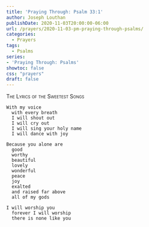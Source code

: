 ```yaml
---
title: 'Praying Through: Psalm 33:1'
author: Joseph Louthan
publishDate: 2020-11-03T20:00:00-06:00
url: /prayers/2020-11-03-pm-praying-through-psalms/
categories:
  - Prayers
tags:
  - Psalms
series:
- 'Praying Through: Psalms'
showtoc: false
css: "prayers"
draft: false
---
```

<div style="font-variant: small-caps;">
The Lyrics of the Sweetest Songs
</div>

```text
With my voice
  with every breath
  I will shout out
  I will cry out
  I will sing your holy name
  I will dance with joy

Because you alone are
  good
  worthy
  beautiful
  lovely
  wonderful
  peace
  joy
  exalted
  and raised far above
  all of my gods

I will worship you
  forever I will worship
  there is none like you
```
